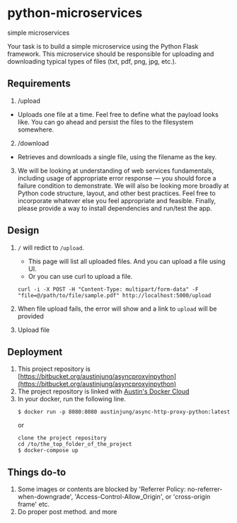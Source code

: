 # python-microservices
simple microservices

Your task is to build a simple microservice using the Python Flask framework.  This microservice should be responsible for uploading and downloading typical types of files (txt, pdf, png, jpg, etc.).

## Requirements

1. /upload
  * Uploads one file at a time.  Feel free to define what the payload looks like.  You can go ahead and persist the files to the filesystem somewhere.

2. /download
  * Retrieves and downloads a single file, using the filename as the key.

3. We will be looking at understanding of web services fundamentals, including usage of appropriate error response — you should force a failure condition to demonstrate.  We will also be looking more broadly at Python code structure, layout, and other best practices.  Feel free to incorporate whatever else you feel appropriate and feasible.  Finally, please provide a way to install dependencies and run/test the app.

## Design

1. `/` will redict to `/upload`.
    - This page will list all uploaded files. And you can upload a file using UI.
    - Or you can use curl to upload a file.
    ```
    curl -i -X POST -H "Content-Type: multipart/form-data" -F "file=@/path/to/file/sample.pdf" http://localhost:5000/upload
    ```
    
2. When file upload fails, the error will show and a link to `upload` will be provided

3. Upload file 


## Deployment

1. This project repository is [https://bitbucket.org/austinjung/asyncproxyinpython](https://bitbucket.org/austinjung/asyncproxyinpython)
2. The project repository is linked with [Austin's Docker Cloud](https://cloud.docker.com/swarm/austinjung/repository/registry-1.docker.io/austinjung/async-http-proxy-python/general)
3. In your docker, run the following line.
    ```
    $ docker run -p 8080:8080 austinjung/async-http-proxy-python:latest
    ```
    or 
    ```
    clone the project repository
    cd /to/the_top_folder_of_the_project
    $ docker-compose up
    ```

## Things do-to

1. Some images or contents are blocked by 'Referrer Policy: no-referrer-when-downgrade', 'Access-Control-Allow_Origin', or 'cross-origin frame' etc.
2. Do proper post method.
and more
